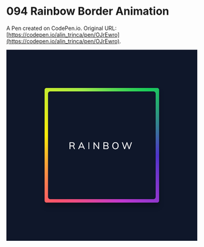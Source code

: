 # 094 Rainbow Border Animation

A Pen created on CodePen.io. Original URL: [https://codepen.io/alin_trinca/pen/OJrEwro](https://codepen.io/alin_trinca/pen/OJrEwro).

![Rainbow Border Screenshot](rainbow-border.png)
